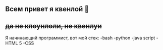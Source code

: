 ## Всем привет я квенлой 👋
~~да не клоунлоли, не квенлуи~~
---
Я начинающий программист, вот мой стек:
-bash
-python
-java script
-HTML 5
-CSS

<!--
**kwenloui/kwenloui** is a ✨ _special_ ✨ repository because its `README.md` (this file) appears on your GitHub profile.

Here are some ideas to get you started:

- 🔭 I’m currently working on ...
- 🌱 I’m currently learning ...
- 👯 I’m looking to collaborate on ...
- 🤔 I’m looking for help with ...
- 💬 Ask me about ...
- 📫 How to reach me: ...
- 😄 Pronouns: ...
- ⚡ Fun fact: ...
-->
